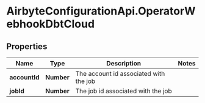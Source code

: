 # AirbyteConfigurationApi.OperatorWebhookDbtCloud

## Properties

Name | Type | Description | Notes
------------ | ------------- | ------------- | -------------
**accountId** | **Number** | The account id associated with the job | 
**jobId** | **Number** | The job id associated with the job | 


